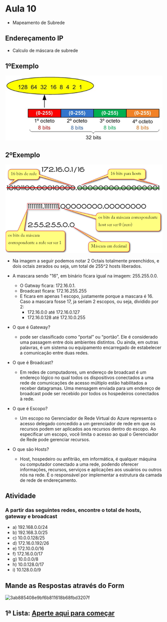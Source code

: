 # Aula 10

- Mapeamento de Subrede
## Endereçamento IP
- Calculo de máscara de subrede

## 1ºExemplo
<img src="IP.jpg">

## 2ºExemplo
<img src="exe2.jpg">

- Na imagem a seguir podemos notar 2 Octais totalmente preenchidos, e dois octais zerados ou seja, um total de 255^2 hosts liberados.

- A mascara sendo "16", em binário ficara igual na imagem: 255.255.0.0.
    - O Gatway ficara: 172.16.0.1.
    - Broadcast ficara: 172.16.255.255
    - E ficara em apenas 1 escopo, justamente porque a mascara é 16. Caso a mascara fosse 17, ja seriam 2 escopos, ou seja, dividido por 2:
        - 172.16.0.0 até 172.16.0.127
        - 172.16.0.128 até 172.10.0.255

- O que é Gateway?
    -  pode ser classificado como “portal” ou “portão”. Ele é considerado uma passagem entre dois ambientes distintos. Ou ainda, em outras palavras, é um sistema ou equipamento encarregado de estabelecer a comunicação entre duas redes.

- O que é Broadcast?
    - Em redes de computadores, um endereço de broadcast é um endereço lógico no qual todos os dispositivos conectados a uma rede de comunicações de acesso múltiplo estão habilitados a receber datagramas. Uma mensagem enviada para um endereço de broadcast pode ser recebido por todos os hospedeiros conectados à rede.

- O que é Escopo?
    - Um escopo no Gerenciador de Rede Virtual do Azure representa o acesso delegado concedido a um gerenciador de rede em que os recursos podem ser aplicados aos recursos dentro do escopo. Ao especificar um escopo, você limita o acesso ao qual o Gerenciador de Rede pode gerenciar recursos.

- O que são Hosts?
    - Host, hospedeiro ou anfitrião, em informática, é qualquer máquina ou computador conectado a uma rede, podendo oferecer informações, recursos, serviços e aplicações aos usuários ou outros nós na rede. É o responsável por implementar a estrutura da camada de rede de endereçamento.
## Atividade
### A partir das seguintes redes, encontre o total de hosts, gateway e broadcast
- a) 192.168.0.0/24
- b) 192.168.3.0/25
- c) 10.0.0.128/25
- d) 172.16.0.192/26
- e) 172.10.0.0/16
- f) 172.16.0.0/17
- g) 10.0.0.0/8
- h) 10.0.128.0/17
- i) 10.128.0.0/9


## Mande as Respostas através do Form
![3ab885408e9bf6b811618b68fbd3207f](https://github.com/Lucaspaiva00/julia_calhau-2024/assets/156427878/a4c663ff-fcd9-4f59-8cab-489db6aecee6)

## 1ª Lista: [Aperte aqui para começar](https://forms.gle/Na8v4wvD8QCimSGR7)
